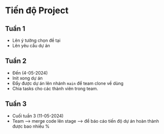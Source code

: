 # Tiến độ Project


## Tuần 1

- Lên ý tưởng chọn đề tại
- Lên yêu cầu dự án

## Tuần 2

- Đến (4-05-2024)
- Init xong dự án
- Đẩy được dự án lên nhánh `main` để team clone về dùng
- Chia tasks cho các thành viên trong team.

## Tuần 3

- Cuối tuần 3 (11-05-2024)
- Team --> merge code lên stage --> để báo cáo tiến độ dự án hoàn thành được bao nhiều %